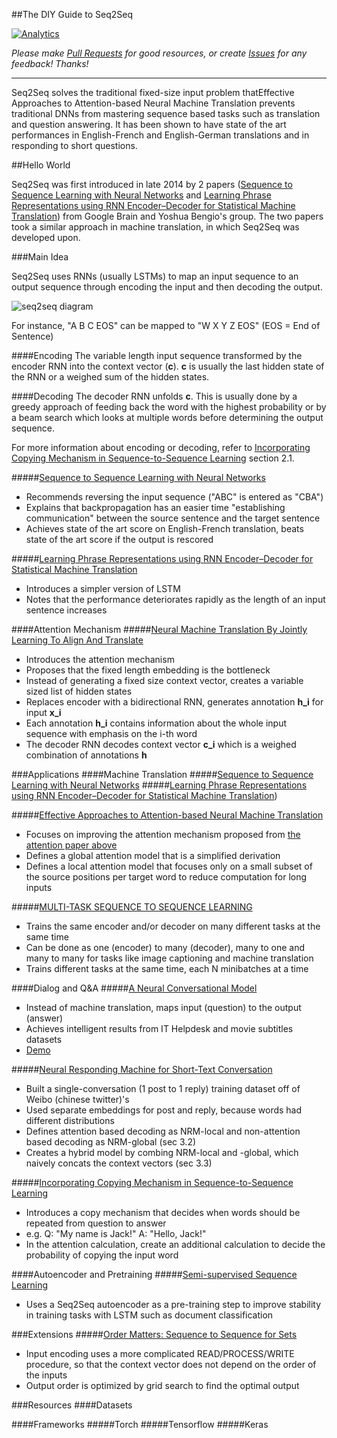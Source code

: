##The DIY Guide to Seq2Seq

[![Analytics](https://ga-beacon.appspot.com/UA-61611403-2/jxieeducation/seq2seq?pixel)](https://github.com/igrigorik/ga-beacon)

_Please make [Pull Requests](https://github.com/jxieeducation/DIY-Data-Science/pulls) for good resources, or create [Issues](https://github.com/jxieeducation/DIY-Data-Science/issues) for any feedback! Thanks!_

----------

Seq2Seq solves the traditional fixed-size input problem thatEffective Approaches to Attention-based Neural Machine Translation prevents traditional DNNs from mastering sequence based tasks such as translation and question answering. It has been shown to have state of the art performances in English-French and English-German translations and in responding to short questions. 

##Hello World

Seq2Seq was first introduced in late 2014 by 2 papers ([Sequence to Sequence Learning with Neural Networks](http://arxiv.org/pdf/1409.3215v3.pdf) and [Learning Phrase Representations using RNN Encoder–Decoder for Statistical Machine Translation](http://arxiv.org/pdf/1406.1078.pdf)) from Google Brain and Yoshua Bengio's group. The two papers took a similar approach in machine translation, in which Seq2Seq was developed upon.

###Main Idea

Seq2Seq uses RNNs (usually LSTMs) to map an input sequence to an output sequence through encoding the input and then decoding the output. 

![seq2seq diagram](https://i.gyazo.com/d1d750f3b56f9b8948f42f8273f7a36a.png)

For instance, "A B C EOS" can be mapped to "W X Y Z EOS" (EOS = End of Sentence)

####Encoding
The variable length input sequence transformed by the encoder RNN into the context vector (**c**). **c** is usually the last hidden state of the RNN or a weighed sum of the hidden states.

####Decoding
The decoder RNN unfolds **c**. This is usually done by a greedy approach of feeding back the word with the highest probability or by a beam search which looks at multiple words before determining the output sequence. 

For more information about encoding or decoding, refer to [Incorporating Copying Mechanism in Sequence-to-Sequence Learning](http://arxiv.org/pdf/1603.06393.pdf) section 2.1. 

#####[Sequence to Sequence Learning with Neural Networks](http://arxiv.org/pdf/1409.3215v3.pdf)
* Recommends reversing the input sequence ("ABC" is entered as "CBA")
* Explains that backpropagation has an easier time "establishing communication" between the source sentence and the target sentence
* Achieves state of the art score on English-French translation, beats state of the art score if the output is rescored

#####[Learning Phrase Representations using RNN Encoder–Decoder for Statistical Machine Translation](http://arxiv.org/pdf/1406.1078.pdf)
* Introduces a simpler version of LSTM 
* Notes that the performance deteriorates rapidly as the length of an input sentence increases

####Attention Mechanism
#####[Neural Machine Translation By Jointly Learning To Align And Translate](http://arxiv.org/pdf/1409.0473v6.pdf)
* Introduces the attention mechanism
* Proposes that the fixed length embedding is the bottleneck
* Instead of generating a fixed size context vector, creates a variable sized list of hidden states
* Replaces encoder with a bidirectional RNN, generates annotation **h_i** for input **x_i**
* Each annotation **h_i** contains information about the whole input sequence with emphasis on the i-th word
* The decoder RNN decodes context vector **c_i** which is a weighed combination of annotations **h**


###Applications
####Machine Translation
#####[Sequence to Sequence Learning with Neural Networks](http://arxiv.org/pdf/1409.3215v3.pdf) 
#####[Learning Phrase Representations using RNN Encoder–Decoder for Statistical Machine Translation](http://arxiv.org/pdf/1406.1078.pdf))

#####[Effective Approaches to Attention-based Neural Machine Translation](http://stanford.edu/~lmthang/data/papers/emnlp15_attn.pdf)
- Focuses on improving the attention mechanism proposed from [the attention paper above](##neural-machine-translation-by-jointly-learning-to-align-and-translate)
- Defines a global attention model that is a simplified derivation
- Defines a local attention model that focuses only on a small subset of the source positions per target word to reduce computation for long inputs

#####[MULTI-TASK SEQUENCE TO SEQUENCE LEARNING](http://arxiv.org/pdf/1511.06114v1.pdf)
- Trains the same encoder and/or decoder on many different tasks at the same time
- Can be done as one (encoder) to many (decoder), many to one and many to many for tasks like image captioning and machine translation
- Trains different tasks at the same time, each N minibatches at a time 

####Dialog and Q&A
#####[A Neural Conversational Model](http://arxiv.org/pdf/1506.05869v1.pdf)
* Instead of machine translation, maps input (question) to the output (answer)
* Achieves intelligent results from IT Helpdesk and movie subtitles datasets
* [Demo](https://twitter.com/graphific/status/613941774806044672)

#####[Neural Responding Machine for Short-Text Conversation](https://www.aclweb.org/anthology/P/P15/P15-1152.pdf)
- Built a single-conversation (1 post to 1 reply) training dataset off of Weibo (chinese twitter)'s
- Used separate embeddings for post and reply, because words had different distributions
- Defines attention based decoding as NRM-local and non-attention based decoding as NRM-global (sec 3.2)
- Creates a hybrid model by combing NRM-local and -global, which naively concats the context vectors (sec 3.3)

#####[Incorporating Copying Mechanism in Sequence-to-Sequence Learning](http://arxiv.org/pdf/1603.06393.pdf)
* Introduces a copy mechanism that decides when words should be repeated from question to answer
* e.g. Q: "My name is Jack!" A: "Hello, Jack!"
* In the attention calculation, create an additional calculation to decide the probability of copying the input word

####Autoencoder and Pretraining
#####[Semi-supervised Sequence Learning](http://arxiv.org/pdf/1511.01432v1.pdf)
- Uses a Seq2Seq autoencoder as a pre-training step to improve stability in training tasks with LSTM such as document classification

###Extensions
#####[Order Matters: Sequence to Sequence for Sets](http://arxiv.org/pdf/1511.06391.pdf)
* Input encoding uses a more complicated READ/PROCESS/WRITE procedure, so that the context vector does not depend on the order of the inputs
* Output order is optimized by grid search to find the optimal output

###Resources
####Datasets

####Frameworks
#####Torch
#####Tensorflow
#####Keras
